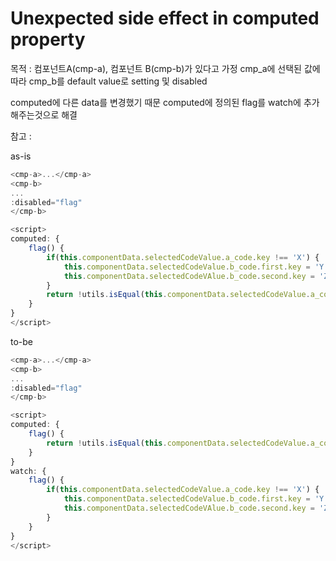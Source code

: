# Unexpected side effect in computed property
목적 : 컴포넌트A(cmp-a), 컴포넌트 B(cmp-b)가 있다고 가정
       cmp_a에 선택된 값에 따라 cmp_b를 default value로 setting 및 disabled

computed에 다른 data를 변경했기 때문
computed에 정의된 flag를 watch에 추가해주는것으로 해결

참고 : 

as-is
```javascript
<cmp-a>...</cmp-a>
<cmp-b>
...
:disabled="flag"
</cmp-b>

<script>
computed: {
    flag() {
        if(this.componentData.selectedCodeValue.a_code.key !== 'X') {
            this.componentData.selectedCodeValue.b_code.first.key = 'Y';
            this.componentData.selectedCodeVAlue.b_code.second.key = 'Z';
        }
        return !utils.isEqual(this.componentData.selectedCodeValue.a_code.key, 'X');
    }
}
</script>
```

to-be
```javascript
<cmp-a>...</cmp-a>
<cmp-b>
...
:disabled="flag"
</cmp-b>

<script>
computed: {
    flag() {
        return !utils.isEqual(this.componentData.selectedCodeValue.a_code.key, 'X');
    }
}
watch: {
    flag() {
        if(this.componentData.selectedCodeValue.a_code.key !== 'X') {
            this.componentData.selectedCodeValue.b_code.first.key = 'Y';
            this.componentData.selectedCodeVAlue.b_code.second.key = 'Z';
        }
    }
}
</script>
```
